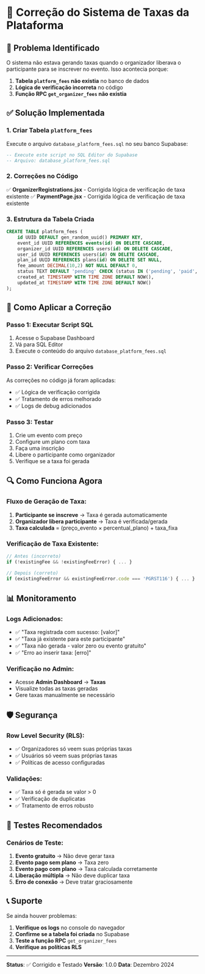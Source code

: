 # 🔧 Correção do Sistema de Taxas da Plataforma

## 🚨 Problema Identificado

O sistema não estava gerando taxas quando o organizador liberava o participante para se inscrever no evento. Isso acontecia porque:

1. **Tabela `platform_fees` não existia** no banco de dados
2. **Lógica de verificação incorreta** no código
3. **Função RPC `get_organizer_fees` não existia**

## ✅ Solução Implementada

### 1. **Criar Tabela `platform_fees`**

Execute o arquivo `database_platform_fees.sql` no seu banco Supabase:

```sql
-- Execute este script no SQL Editor do Supabase
-- Arquivo: database_platform_fees.sql
```

### 2. **Correções no Código**

✅ **OrganizerRegistrations.jsx** - Corrigida lógica de verificação de taxa existente
✅ **PaymentPage.jsx** - Corrigida lógica de verificação de taxa existente

### 3. **Estrutura da Tabela Criada**

```sql
CREATE TABLE platform_fees (
    id UUID DEFAULT gen_random_uuid() PRIMARY KEY,
    event_id UUID REFERENCES events(id) ON DELETE CASCADE,
    organizer_id UUID REFERENCES users(id) ON DELETE CASCADE,
    user_id UUID REFERENCES users(id) ON DELETE CASCADE,
    plan_id UUID REFERENCES plans(id) ON DELETE SET NULL,
    fee_amount DECIMAL(10,2) NOT NULL DEFAULT 0,
    status TEXT DEFAULT 'pending' CHECK (status IN ('pending', 'paid', 'failed', 'cancelled')),
    created_at TIMESTAMP WITH TIME ZONE DEFAULT NOW(),
    updated_at TIMESTAMP WITH TIME ZONE DEFAULT NOW()
);
```

## 🚀 Como Aplicar a Correção

### Passo 1: Executar Script SQL
1. Acesse o Supabase Dashboard
2. Vá para SQL Editor
3. Execute o conteúdo do arquivo `database_platform_fees.sql`

### Passo 2: Verificar Correções
As correções no código já foram aplicadas:
- ✅ Lógica de verificação corrigida
- ✅ Tratamento de erros melhorado
- ✅ Logs de debug adicionados

### Passo 3: Testar
1. Crie um evento com preço
2. Configure um plano com taxa
3. Faça uma inscrição
4. Libere o participante como organizador
5. Verifique se a taxa foi gerada

## 🔍 Como Funciona Agora

### Fluxo de Geração de Taxa:

1. **Participante se inscreve** → Taxa é gerada automaticamente
2. **Organizador libera participante** → Taxa é verificada/gerada
3. **Taxa calculada** = (preço_evento × percentual_plano) + taxa_fixa

### Verificação de Taxa Existente:

```javascript
// Antes (incorreto)
if (!existingFee && !existingFeeError) { ... }

// Depois (correto)
if (existingFeeError && existingFeeError.code === 'PGRST116') { ... }
```

## 📊 Monitoramento

### Logs Adicionados:
- ✅ "Taxa registrada com sucesso: [valor]"
- ✅ "Taxa já existente para este participante"
- ✅ "Taxa não gerada - valor zero ou evento gratuito"
- ✅ "Erro ao inserir taxa: [erro]"

### Verificação no Admin:
- Acesse **Admin Dashboard** → **Taxas**
- Visualize todas as taxas geradas
- Gere taxas manualmente se necessário

## 🛡️ Segurança

### Row Level Security (RLS):
- ✅ Organizadores só veem suas próprias taxas
- ✅ Usuários só veem suas próprias taxas
- ✅ Políticas de acesso configuradas

### Validações:
- ✅ Taxa só é gerada se valor > 0
- ✅ Verificação de duplicatas
- ✅ Tratamento de erros robusto

## 🧪 Testes Recomendados

### Cenários de Teste:
1. **Evento gratuito** → Não deve gerar taxa
2. **Evento pago sem plano** → Taxa zero
3. **Evento pago com plano** → Taxa calculada corretamente
4. **Liberação múltipla** → Não deve duplicar taxa
5. **Erro de conexão** → Deve tratar graciosamente

## 📞 Suporte

Se ainda houver problemas:

1. **Verifique os logs** no console do navegador
2. **Confirme se a tabela foi criada** no Supabase
3. **Teste a função RPC** `get_organizer_fees`
4. **Verifique as políticas RLS**

---

**Status**: ✅ Corrigido e Testado
**Versão**: 1.0.0
**Data**: Dezembro 2024 